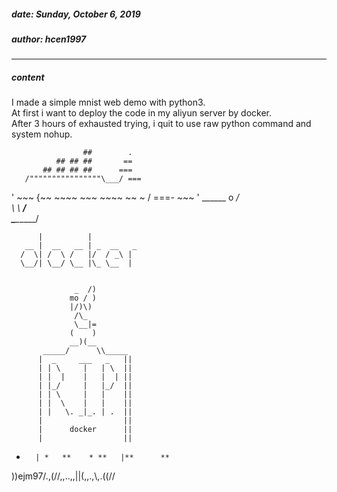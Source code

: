 ##### date: Sunday, October 6, 2019  
##### author: hcen1997  
---  
##### content  
I made a simple mnist web demo with python3.  
At first i want to deploy the code in my aliyun server by docker.  
After 3 hours of exhausted trying, i quit to use  raw python command and system nohup.  


                    ##        .            
              ## ## ##       ==            
           ## ## ## ##      ===            
       /""""""""""""""""\___/ ===        
'  ~~~ {~~ ~~~~ ~~~ ~~~~ ~~ ~ /  ===- ~~~   '
       \______ o          __/            
         \    \        __/             
          \____\______/                
 
          |          |
       __ |  __   __ | _  __   _
      /  \| /  \ /   |/  / _\ | 
      \__/| \__/ \__ |\_ \__  |


                  _  /)
                 mo / )
                 |/)\)
                  /\_
                  \__|=
                 (    )
                 __)(__
           _____/      \\_____
          |  _     ___   _   ||
          | | \     |   | \  ||
          | |  |    |   |  | ||
          | |_/     |   |_/  ||
          | | \     |   |    ||
          | |  \    |   |    ||
          | |   \. _|_. | .  ||
          |                  ||
          |      docker      ||
          |                  ||
  *       | *   **    * **   |**      **
   \))ejm97/.,(//,,..,,\||(,,.,\\,.((//
